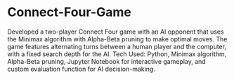 # Connect-Four-Game
Developed a two-player Connect Four game with an AI opponent that uses the Minimax algorithm with Alpha-Beta pruning to make optimal moves. The game features alternating turns between a human player and the computer, with a fixed search depth for the AI. Tech Used: Python, Minimax algorithm, Alpha-Beta pruning, Jupyter Notebook for interactive gameplay, and custom evaluation function for AI decision-making.

